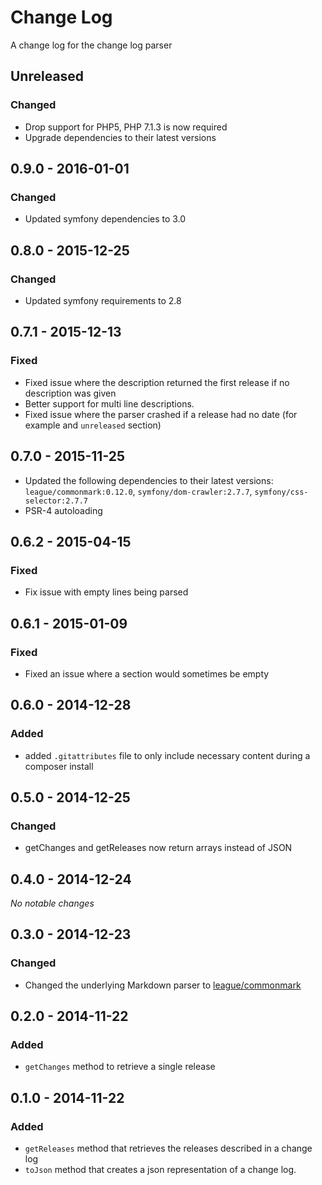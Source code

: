 # Change Log
A change log for the change log parser

## Unreleased

### Changed

- Drop support for PHP5, PHP 7.1.3 is now required
- Upgrade dependencies to their latest versions

## 0.9.0 - 2016-01-01

### Changed

- Updated symfony dependencies to 3.0

## 0.8.0 - 2015-12-25

### Changed

- Updated symfony requirements to 2.8

## 0.7.1 - 2015-12-13

### Fixed

- Fixed issue where the description returned the first release if no description was given
- Better support for multi line descriptions.
- Fixed issue where the parser crashed if a release had no date (for example and `unreleased` section)

## 0.7.0 - 2015-11-25

* Updated the following dependencies to their latest versions: `league/commonmark:0.12.0`, `symfony/dom-crawler:2.7.7`, `symfony/css-selector:2.7.7`
* PSR-4 autoloading

## 0.6.2 - 2015-04-15

### Fixed

* Fix issue with empty lines being parsed

## 0.6.1 - 2015-01-09

### Fixed

* Fixed an issue where a section would sometimes be empty

## 0.6.0 - 2014-12-28

### Added

* added `.gitattributes` file to only include necessary content during a composer install

## 0.5.0 - 2014-12-25

### Changed

* getChanges and getReleases now return arrays instead of JSON

## 0.4.0 - 2014-12-24

_No notable changes_

## 0.3.0 - 2014-12-23

### Changed

* Changed the underlying Markdown parser to [league/commonmark](https://github.com/thephpleague/commonmark)

## 0.2.0 - 2014-11-22

### Added

* `getChanges` method to retrieve a single release

## 0.1.0 - 2014-11-22

### Added

* `getReleases` method that retrieves the releases described in a change log
* `toJson` method that creates a json representation of a change log.
